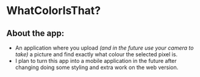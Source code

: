 # WhatColorIsThat?

## About the app:
- An application where you upload *(and in the future use your camera to take)* a picture and find exactly what colour the selected pixel is.
- I plan to turn this app into a mobile application in the future after changing doing some styling and extra work on the web version.
